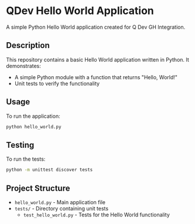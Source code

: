 # QDev Hello World Application

A simple Python Hello World application created for Q Dev GH Integration.

## Description

This repository contains a basic Hello World application written in Python. It demonstrates:
- A simple Python module with a function that returns "Hello, World!"
- Unit tests to verify the functionality

## Usage

To run the application:

```bash
python hello_world.py
```

## Testing

To run the tests:

```bash
python -m unittest discover tests
```

## Project Structure

- `hello_world.py` - Main application file
- `tests/` - Directory containing unit tests
  - `test_hello_world.py` - Tests for the Hello World functionality